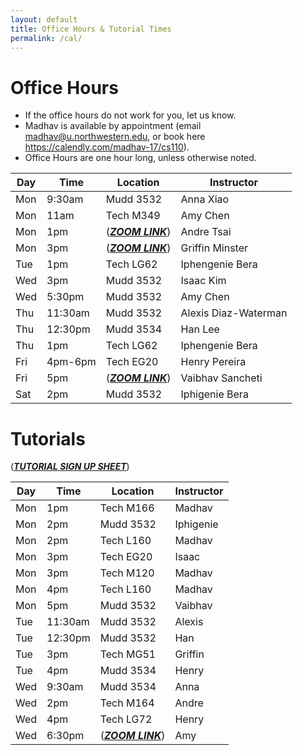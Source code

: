 ```yaml
---
layout: default
title: Office Hours & Tutorial Times
permalink: /cal/
---
```


# Office Hours

- If the office hours do not work for you, let us know.
- Madhav is available by appointment (email madhav@u.northwestern.edu, or book here https://calendly.com/madhav-17/cs110).
- Office Hours are one hour long, unless otherwise noted.

|Day|Time| Location|Instructor| 
|---|----|---------|----------|
|Mon|9:30am|Mudd 3532|Anna Xiao|
|Mon|11am|Tech M349|Amy Chen|
|Mon|1pm|(_[**ZOOM LINK**](https://northwestern.zoom.us/j/96738226510)_)|Andre Tsai|
|Mon|3pm|(_[**ZOOM LINK**](https://northwestern.zoom.us/j/93511677678)_)|Griffin Minster|
|Tue|1pm|Tech LG62|Iphengenie Bera|
|Wed|3pm|Mudd 3532|Isaac Kim|
|Wed|5:30pm|Mudd 3532|Amy Chen|
|Thu|11:30am|Mudd 3532|Alexis Diaz-Waterman|
|Thu|12:30pm|Mudd 3534|Han Lee|
|Thu|1pm|Tech LG62|Iphengenie Bera|
|Fri|4pm-6pm|Tech EG20|Henry Pereira|
|Fri|5pm|(_[**ZOOM LINK**](https://northwestern.zoom.us/j/95399738499)_)|Vaibhav Sancheti|
|Sat|2pm|Mudd 3532|Iphigenie Bera|

# Tutorials

([**_TUTORIAL SIGN UP SHEET_**](https://docs.google.com/spreadsheets/d/1e4Z4iGUMO6U131H0d5I2NbxN1acSsYo33csIX1PJLOQ/edit#gid=0))

|Day|Time|Location|Instructor|
|---|----|--------|----------|
|Mon|1pm|Tech M166|Madhav|
|Mon|2pm|Mudd 3532|Iphigenie|
|Mon|2pm|Tech L160|Madhav|
|Mon|3pm|Tech EG20|Isaac|
|Mon|3pm|Tech M120|Madhav|
|Mon|4pm|Tech L160|Madhav|
|Mon|5pm|Mudd 3532|Vaibhav|
|Tue|11:30am|Mudd 3532|Alexis|
|Tue|12:30pm|Mudd 3532|Han|
|Tue|3pm|Tech MG51|Griffin|
|Tue|4pm|Mudd 3534|Henry|
|Wed|9:30am|Mudd 3534|Anna|
|Wed|2pm|Tech M164|Andre|
|Wed|4pm|Tech LG72|Henry|
|Wed|6:30pm|(_[**ZOOM LINK**](https://northwestern.zoom.us/j/95156556095)_)| Amy     |
